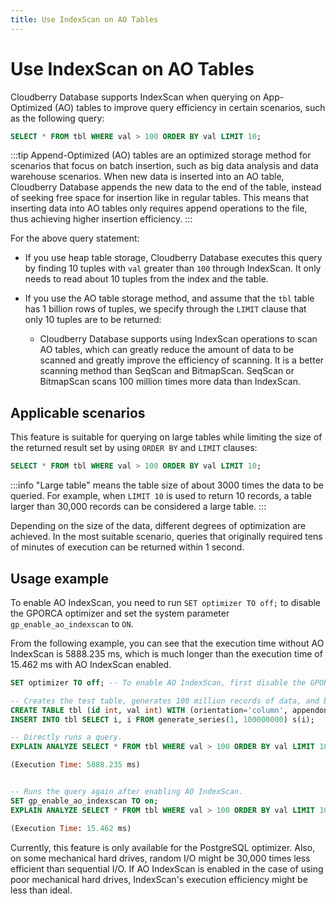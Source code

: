 ```yaml
---
title: Use IndexScan on AO Tables
---
```


# Use IndexScan on AO Tables

Cloudberry Database supports IndexScan when querying on App-Optimized (AO) tables to improve query efficiency in certain scenarios, such as the following query:

```sql
SELECT * FROM tbl WHERE val > 100 ORDER BY val LIMIT 10;
```

:::tip
Append-Optimized (AO) tables are an optimized storage method for scenarios that focus on batch insertion, such as big data analysis and data warehouse scenarios. When new data is inserted into an AO table, Cloudberry Database appends the new data to the end of the table, instead of seeking free space for insertion like in regular tables. This means that inserting data into AO tables only requires append operations to the file, thus achieving higher insertion efficiency.
:::

For the above query statement:

- If you use heap table storage, Cloudberry Database executes this query by finding 10 tuples with `val` greater than `100` through IndexScan. It only needs to read about 10 tuples from the index and the table.
- If you use the AO table storage method, and assume that the `tbl` table has 1 billion rows of tuples, we specify through the `LIMIT` clause that only 10 tuples are to be returned:

    - Cloudberry Database supports using IndexScan operations to scan AO tables, which can greatly reduce the amount of data to be scanned and greatly improve the efficiency of scanning. It is a better scanning method than SeqScan and BitmapScan. SeqScan or BitmapScan scans 100 million times more data than IndexScan.

## Applicable scenarios

This feature is suitable for querying on large tables while limiting the size of the returned result set by using  `ORDER BY` and `LIMIT` clauses:

```sql
SELECT * FROM tbl WHERE val > 100 ORDER BY val LIMIT 10;
```

:::info
"Large table" means the table size of about 3000 times the data to be queried. For example, when `LIMIT 10` is used to return 10 records, a table larger than 30,000 records can be considered a large table.
:::

Depending on the size of the data, different degrees of optimization are achieved. In the most suitable scenario, queries that originally required tens of minutes of execution can be returned within 1 second.

## Usage example

To enable AO IndexScan, you need to run `SET optimizer TO off;` to disable the GPORCA optimizer and set the system parameter `gp_enable_ao_indexscan` to `ON`.

From the following example, you can see that the execution time without AO IndexScan is 5888.235 ms, which is much longer than the execution time of 15.462 ms with AO IndexScan enabled.

```sql
SET optimizer TO off; -- To enable AO IndexScan, first disable the GPORCA optimizer.

-- Creates the test table, generates 100 million records of data, and builds index on the val column.
CREATE TABLE tbl (id int, val int) WITH (orientation='column', appendonly=true);
INSERT INTO tbl SELECT i, i FROM generate_series(1, 100000000) s(i);

-- Directly runs a query.
EXPLAIN ANALYZE SELECT * FROM tbl WHERE val > 100 ORDER BY val LIMIT 10;

(Execution Time: 5888.235 ms)


-- Runs the query again after enabling AO IndexScan.
SET gp_enable_ao_indexscan TO on;
EXPLAIN ANALYZE SELECT * FROM tbl WHERE val > 100 ORDER BY val LIMIT 10;

(Execution Time: 15.462 ms)
```

Currently, this feature is only available for the PostgreSQL optimizer. Also, on some mechanical hard drives, random I/O might be 30,000 times less efficient than sequential I/O. If AO IndexScan is enabled in the case of using poor mechanical hard drives, IndexScan's execution efficiency might be less than ideal.
